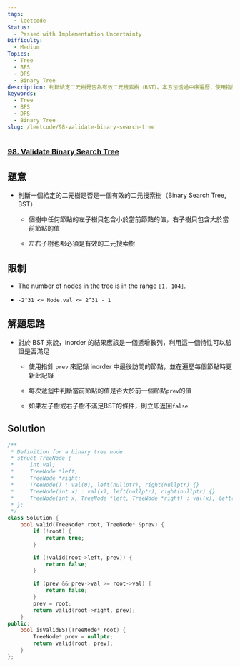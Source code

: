 ```yaml
---
tags:
  - leetcode
Status:
  - Passed with Implementation Uncertainty
Difficulty:
  - Medium
Topics:
  - Tree
  - BFS
  - DFS
  - Binary Tree
description: 判斷給定二元樹是否為有效二元搜索樹（BST）。本方法透過中序遍歷，使用指針追蹤上一節點以確保當前節點值持續遞增，有效驗證BST的特性。這種方法簡單且效率高，確保每一步節點值的正確比較
keywords:
  - Tree
  - BFS
  - DFS
  - Binary Tree
slug: /leetcode/98-validate-binary-search-tree
---
```

### **[98\. Validate Binary Search Tree](https://leetcode.com/problems/validate-binary-search-tree/)**

## 題意

- 判斷一個給定的二元樹是否是一個有效的二元搜索樹（Binary Search Tree, BST）

   - 個樹中任何節點的左子樹只包含小於當前節點的值，右子樹只包含大於當前節點的值

   - 左右子樹也都必須是有效的二元搜索樹

## 限制

- The number of nodes in the tree is in the range `[1, 104]`.

- `-2^31 <= Node.val <= 2^31 - 1`

## 解題思路

- 對於 BST 來說，inorder 的結果應該是一個遞增數列，利用這一個特性可以驗證是否滿足

   - 使用指針 `prev` 來記錄 inorder 中最後訪問的節點，並在遍歷每個節點時更新此記錄

   - 每次遞迴中判斷當前節點的值是否大於前一個節點`prev`的值

   - 如果左子樹或右子樹不滿足BST的條件，則立即返回`false`

## Solution

```cpp
/**
 * Definition for a binary tree node.
 * struct TreeNode {
 *     int val;
 *     TreeNode *left;
 *     TreeNode *right;
 *     TreeNode() : val(0), left(nullptr), right(nullptr) {}
 *     TreeNode(int x) : val(x), left(nullptr), right(nullptr) {}
 *     TreeNode(int x, TreeNode *left, TreeNode *right) : val(x), left(left), right(right) {}
 * };
 */
class Solution {
    bool valid(TreeNode* root, TreeNode* &prev) {
        if (!root) {
            return true;
        }

        if (!valid(root->left, prev)) {
            return false;
        }

        if (prev && prev->val >= root->val) {
            return false;
        }
        prev = root;
        return valid(root->right, prev);
    }
public:
    bool isValidBST(TreeNode* root) {
        TreeNode* prev = nullptr;
        return valid(root, prev);
    }
};
```